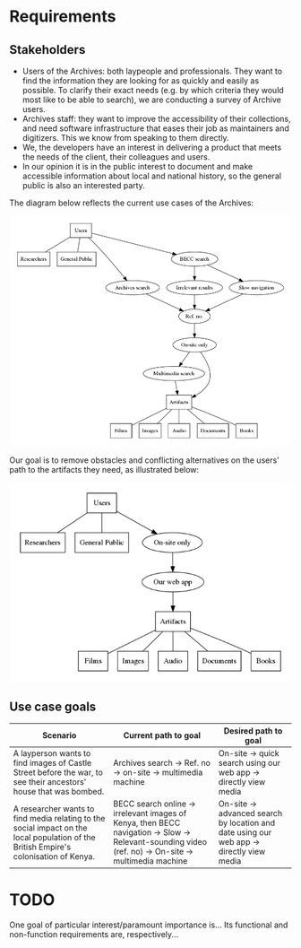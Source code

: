 # Requirements

## Stakeholders

* Users of the Archives: both laypeople and professionals. They want to find
  the information they are looking for as quickly and easily as possible. To
  clarify their exact needs (e.g. by which criteria they would most like to be
  able to search), we are conducting a survey of Archive users.
* Archives staff: they want to improve the accessibility of their collections,
  and need software infrastructure that eases their job as maintainers and
  digitizers. This we know from speaking to them directly.
* We, the developers have an interest in delivering a product that meets the
  needs of the client, their colleagues and users.
* In our opinion it is in the public interest to document and make accessible
  information about local and national history, so the general public is also
  an interested party.

The diagram below reflects the current use cases of the Archives:

![](graphviz/domain-model.png?raw=true)

Our goal is to remove obstacles and conflicting alternatives on the users' path
to the artifacts they need, as illustrated below:

![](graphviz/reqs2.png?raw=true)

## Use case goals

Scenario | Current path to goal | Desired path to goal
---------|----------------------|----------------------
A layperson wants to find images of Castle Street before the war, to see their ancestors' house that was bombed. | Archives search -> Ref. no -> on-site -> multimedia machine | On-site -> quick search using our web app -> directly view media
A researcher wants to find media relating to the social impact on the local population of the British Empire's colonisation of Kenya. | BECC search online -> irrelevant images of Kenya, then BECC navigation -> Slow -> Relevant-sounding video (ref. no) -> On-site -> multimedia machine | On-site -> advanced search by location and date using our web app -> directly view media

# TODO

One goal of particular interest/paramount importance is... Its functional and
non-function requirements are, respectively...

